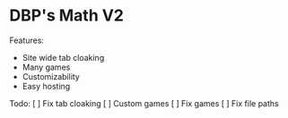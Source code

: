 # DBP's Math V2

Features:
- Site wide tab cloaking
- Many games
- Customizability
- Easy hosting

Todo:
[ ] Fix tab cloaking
[ ] Custom games
[ ] Fix games
[ ] Fix file paths
